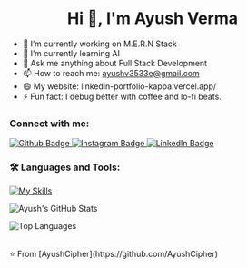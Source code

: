  <h1 align="center">Hi 👋, I'm Ayush Verma</h1>

- 🔭 I’m currently working on M.E.R.N Stack
- 🌱 I’m currently learning AI
- 💬 Ask me anything about Full Stack Development 
- 📫 How to reach me: ayushv3533e@gmail.com
- 😄 My website: linkedin-portfolio-kappa.vercel.app/ 
- ⚡ Fun fact: I debug better with coffee and lo-fi beats.
  
### Connect with me:
<div id="badges">
  <a href="https://github.com/AyushCipher">
    <img src="https://img.shields.io/badge/Github-white?style=for-the-badge&logo=Github&logoColor=black" alt="Github Badge"/>
  </a>
   <a href="https://www.instagram.com/verma_ji_ayush/">
    <img src="https://img.shields.io/badge/Instagram-purple?style=for-the-badge&logo=instagram&logoColor=white" alt="Instagram Badge"/>
   <a href="https://www.linkedin.com/in/ayush-verma-dev/">
    <img src="https://img.shields.io/badge/LinkedIn-blue?style=for-the-badge&logo=linkedin&logoColor=white" alt="LinkedIn Badge"/>
  </a>

</div>

### 🛠️ Languages and Tools:
[![My Skills](https://skillicons.dev/icons?i=html,css,js,react,nodejs,express,mongodb,nextjs,sql,git,github,postman,xd&perline=5)](https://skillicons.dev)

![Ayush's GitHub Stats](https://github-readme-stats.vercel.app/api?username=AyushCipher&show_icons=true&theme=dark)

![Top Languages](https://github-readme-stats.vercel.app/api/top-langs/?username=AyushCipher&theme=dark)

<br>
⭐️ From [AyushCipher](https://github.com/AyushCipher)
